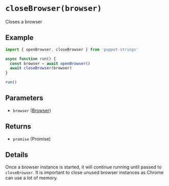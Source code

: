 # `closeBrowser(browser)`
Closes a browser

## Example
```js
import { openBrowser, closeBrowser } from 'puppet-strings'

async function run() {
  const browser = await openBrowser()
  await closeBrowser(browser)
}

run()
```

## Parameters
* `browser` ([Browser](../../interface#browser-object))

## Returns
* `promise` (Promise<void>)

## Details
Once a browser instance is started, it will continue running until passed to
`closeBrowser`. It is important to close unused browser instances as Chrome can
use a lot of memory.
